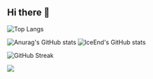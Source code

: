 ## Hi there 👋

<!--
**Herb95/Herb95** is a ✨ _special_ ✨ repository because its `README.md` (this file) appears on your GitHub profile.

Here are some ideas to get you started:

- 🔭 I’m currently working on ...
- 🌱 I’m currently learning ...
- 👯 I’m looking to collaborate on ...
- 🤔 I’m looking for help with ...
- 💬 Ask me about ...
- 📫 How to reach me: ...
- 😄 Pronouns: ...
- ⚡ Fun fact: ...
-->
![Top Langs](https://github-readme-stats.vercel.app/api/top-langs/?username=Herb95)

![Anurag's GitHub stats](https://github-readme-stats.vercel.app/api?username=Herb95)
![IceEnd's GitHub stats](https://github-immortality.vercel.app/api?username=Herb95)

![GitHub Streak](https://streak-stats.demolab.com/?user=Herb95)

![](https://stats.justsong.cn/api/zhihu?username=a-bin-49-33&cn=true)